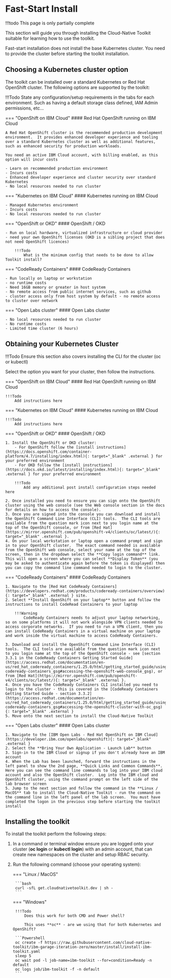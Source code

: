 # Fast-Start Install

!!!todo
    This page is only partially complete

This section will guide you through installing the Cloud-Native Toolkit suitable for learning how to use the toolkit.

Fast-start installation does not install the base Kubernetes cluster.  You need to provide the cluster before starting the toolkit installation.

## Choosing a Kubernetes cluster option

The toolkit can be installed over a standard Kubernetes or Red Hat OpenShift cluster.  The following options are supported by the toolkit:

!!!Todo
    State any configuration/setup requirements in the tabs for each environment.  Such as having a default storage class defined, IAM Admin permissions, etc...

=== "OpenShift on IBM Cloud"
    #### Red Hat OpenShift running on IBM Cloud

    A Red Hat OpenShift cluster is the recommended production development environment.  It provides enhanced developer experience and tooling over a standard Kubernetes cluster as well as additional features, such as enhanced security for production workloads.

    You need an active IBM Cloud account, with billing enabled, as this option will incur costs 

    - Learn on recommended production environment
    - Incurs costs
    - Enhanced developer experience and cluster security over standard Kubernetes
    - No local resources needed to run cluster

=== "Kubernetes on IBM Cloud"
    #### Kubernetes running on IBM Cloud

    - Managed Kubernetes environment
    - Incurs costs
    - No local resources needed to run cluster

=== "OpenShift or OKD"
    #### OpenShift / OKD

    - Run on local hardware, virtualized infrastructure or cloud provider
    - need your own OpenShift licenses (OKD is a sibling project that does not need OpenShift licences)
    
        !!!Todo
            What is the minimum config that needs to be done to allow Toolkit install?

=== "CodeReady Containers"
    #### CodeReady Containers

    - Run locally on laptop or workstation
    - no runtime costs
    - Need 16GB memory or greater in host system
    - No remote access from public internet services, such as github
    - cluster access only from host system by default - no remote access to cluster over network

=== "Open Labs cluster"
    #### Open Labs cluster

    - No local resources needed to run cluster
    - No runtime costs
    - Limited time cluster (6 hours)

## Obtaining your Kubernetes Cluster

!!!Todo
    Ensure this section also covers installing the CLI for the cluster (oc or kubectl)

Select the option you want for your cluster, then follow the instructions.

=== "OpenShift on IBM Cloud"
    #### Red Hat OpenShift running on IBM Cloud

    !!!Todo
        Add instructions here

=== "Kubernetes on IBM Cloud"
    #### Kubernetes running on IBM Cloud

    !!!Todo
        Add instructions here

=== "OpenShift or OKD"
    #### OpenShift / OKD

    1. Install the OpenShift or OKD cluster:
        - For OpenShift follow the [install instructions](https://docs.openshift.com/container-platform/4.7/installing/index.html){: target="_blank" .external } for your preferred environment
        - For OKD follow the [install instructions](https://docs.okd.io/latest/installing/index.html){: target="_blank" .external } for your preferred environment

        !!!Todo
            Add any additional post install configuration steps needed here
    
    2. Once installed you need to ensure you can sign onto the OpenShift cluster using the web console (see the Web console section in the docs for details on how to access the console).  
    3. Once you are signed into the console you can download and install the OpenShift Command Line Interface (CLI) tools.  The CLI tools are available from the question mark icon next to you login name at the top of the OpenShift console, or from [Red Hat](https://mirror.openshift.com/pub/openshift-v4/clients/oc/latest/){: target="_blank" .external }.
    4. On your local workstation or laptop open a command prompt and sign in to your OpenShift cluster.  The exact command needed is available from the OpenShift web console, select your name at the top of the screen, then in the dropdown select the **Copy login command** link.  This will open a screen where you can select **Display Token** (you may be asked to authenticate again before the token is displayed) then you can copy the command line command needed to login to the cluster.

=== "CodeReady Containers"
    #### CodeReady Containers

    1. Navigate to the [Red Hat CodeReady Containers](https://developers.redhat.com/products/codeready-containers/overview){: target="_blank" .external } site.
    2. Select **Install OpenShift on your laptop** button and follow the instructions to install CodeRead Containers to your laptop

        !!!Warning
            CodeReady Containers needs to adjust your laptop networking, so on some platforms it will not work alongside VPN clients needed to access corporate networks.  If you need to run a VPN client, then you can install CodeReady Containers in a virtual machine on your laptop and work inside the virtual machine to access CodeReady Containers.
    
    3. Download and install the OpenShift Command Line Interface (CLI) tools.  The CLI tools are available from the question mark icon next to you login name at the top of the OpenShift console - see [section 3.3.1 in the CodeReady Containers Getting Started Guide](https://access.redhat.com/documentation/en-us/red_hat_codeready_containers/1.25.0/html/getting_started_guide/using-codeready-containers_gsg#accessing-the-openshift-web-console_gsg), or from [Red Hat](https://mirror.openshift.com/pub/openshift-v4/clients/oc/latest/){: target="_blank" .external }.
    4. Once you have the CodeReady Containers CLI installed you need to login to the cluster - this is covered in the [CodeReady Containers Getting Started Guide - section 3.3.2](https://access.redhat.com/documentation/en-us/red_hat_codeready_containers/1.25.0/html/getting_started_guide/using-codeready-containers_gsg#accessing-the-openshift-cluster-with-oc_gsg){: target="_blank" .external }
    5. Move onto the next section to install the Cloud-Native Toolkit

=== "Open Labs cluster"
    #### Open Labs cluster

    1. Navigate to the [IBM Open Labs - Red Hat OpenShift on IBM Cloud](https://developer.ibm.com/openlabs/openshift){: target="_blank" .external }
    2. Select the **Bring Your Own Application - Launch Lab** button
    3. Sign-in to the IBM Cloud or signup if you don't already have an IBM account
    4. When the Lab has been launched, forward the instructions in the left panel to show the 2nd page, **Quick Links and Common Commands**.  Here you can see the command line commands to log into your IBM cloud account and also the OpenShift cluster.  Log into the IBM cloud and OpenShift cluster, using the command prompt on the left side of the lab browser screen
    5. Jump to the next section and follow the command in the **Linux / MacOS** tab to install the Cloud-Native Toolkit - run the command on the command line in the left panel of the lab screen.  You must have completed the logon in the previous step before starting the toolkit install

## Installing the toolkit

To install the toolkit perform the following steps:

1. In a command or terminal window ensure you are logged onto your cluster (**oc login** or **kubectl login**) with an admin account, that can create new namespaces on the cluster and setup RBAC security.
2. Run the following command (choose your operating system):

    === "Linux / MacOS"

        ```bash
        curl -sfL get.cloudnativetoolkit.dev | sh -
        ```

    === "Windows"

        !!!Todo
            Does this work for both CMD and Power shell?

            This uses **oc** - are we using that for both Kubernetes and OpenShift?

        ```Powershell
        oc create -f https://raw.githubusercontent.com/cloud-native-toolkit/ibm-garage-iteration-zero/master/install/install-ibm-toolkit.yaml
        sleep 5
        oc wait pod -l job-name=ibm-toolkit --for=condition=Ready -n default
        oc logs job/ibm-toolkit -f -n default
        ```

